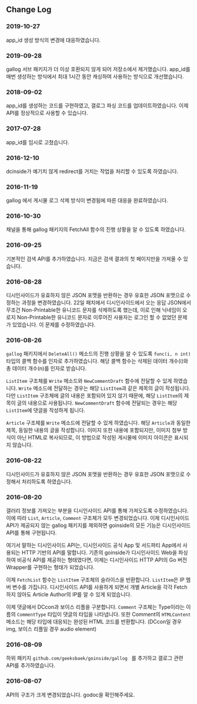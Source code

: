 ## Change Log

### 2019-10-27
app_id 생성 방식의 변경에 대응하였습니다.

### 2019-09-28
gallog 서브 패키지가 더 이상 호환되지 않게 되어 저장소에서 제거했습니다.
app_id를 매번 생성하는 방식에서 최대 1시간 동안 캐싱하여 사용하는 방식으로 개선했습니다.

### 2018-09-02
app_id를 생성하는 코드를 구현하였고, 갤로그 파싱 코드를 업데이트하였습니다.
이제 API를 정상적으로 사용할 수 있습니다.

### 2017-07-28
app_id를 임시로 고쳤습니다.

### 2016-12-10
dcinside가 예기치 않게 redirect를 거치는 작업을 처리할 수 있도록 하였습니다.

### 2016-11-19
gallog 에서 게시물 로그 삭제 방식이 변경됨에 따른 대응을 완료하였습니다.

### 2016-10-30
채널을 통해 gallog 패키지의 FetchAll 함수의 진행 상황을 알 수 있도록 하였습니다. 

### 2016-09-25
기본적인 검색 API를 추가하였습니다. 지금은 검색 결과의 첫 페이지만을 가져올 수 있습니다.

### 2016-08-28
디시인사이드가 유효하지 않은 JSON 포맷을 반환하는 경우 유효한 JSON 포맷으로 수정하는 과정을 변경하였습니다. 22일 패치에서 디시인사이드에서 오는 응답 JSON에서 무조건 Non-Printable한 유니코드 문자를 삭제하도록 했는데, 이로 인해 닉네임이 오로지 Non-Printable한 유니코드 문자로 이루어진 사용자는 로그인 할 수 없었던 문제가 있었습니다. 이 문제를 수정하였습니다.

### 2016-08-26
`gallog` 패키지에서 `DeleteAll()` 메소드의 진행 상황을 알 수 있도록 `func(i, n int)` 타입의 콜백 함수를 인자로 추가하였습니다. 해당 콜백 함수는 삭제된 데이터 개수(i)와 총 데이터 개수(n)를 인자로 받습니다.

`ListItem` 구조체를 `Write` 메소드와 `NewCommentDraft` 함수에 전달할 수 있게 하였습니다. `Write` 메소드에 전달하는 경우는 해당 `ListItem`과 같은 제목의 글이 작성됩니다. 다만 `ListItem` 구조체에 글의 내용은 포함되어 있지 않기 때문에, 해당 `ListItem`의 제목이 글의 내용으로 사용됩니다. `NewCommentDraft` 함수에 전달되는 경우는 해당 `ListItem`에 댓글을 작성하게 됩니다.

`Article` 구조체를 `Write` 메소드에 전달할 수 있게 하였습니다. 해당 `Article`과 동일한 제목, 동일한 내용의 글을 작성합니다. 이미지 또한 내용에 포함되지만, 이미지 첨부 방식이 아닌 HTML로 복사되므로, 이 방법으로 작성된 게시물에 이미지 아이콘은 표시되지 않습니다.

### 2016-08-22
디시인사이드가 유효하지 않은 JSON 포맷을 반환하는 경우 유효한 JSON 포맷으로 수정해서 처리하도록 하였습니다.

### 2016-08-20
갤러리 정보를 가져오는 부분을 디시인사이드 API를 통해 가져오도록 수정하였습니다. 이에 따라 `List`, `Article`, `Comment` 구조체가 모두 변경되었습니다. 이제 디시인사이드 API가 제공되지 않는 gallog 패키지를 제외하면 goinside의 모든 기능은 디시인사이드 API를 통해 구현됩니다.

여기서 말하는 디시인사이드 API는, 디시인사이드 공식 App 및 서드파티 App에서 사용되는 HTTP 기반의 API를 말합니다. 기존의 goinside가 디시인사이드 Web을 파싱하여 비공식 API를 제공하는 형태였다면, 이제는 디시인사이드 HTTP API의 Go 버전 Wrapper를 구현하는 형태가 되었습니다.

이제 `FetchList` 함수는 `ListItem` 구조체의 슬라이스을 반환합니다. `ListItem`은 IP 멤버 변수를 가집니다. 디시인사이드 API를 사용하게 되면서 개별 Article을 각각 Fetch하지 않아도 Article Author의 IP를 알 수 있게 되었습니다.

이제 댓글에서 DCcon과 보이스 리플을 구분합니다. `Comment` 구조체는 Type이라는 이름의 `CommentType` 타입이 댓글의 타입을 나타냅니다. 또한 Comment의 `HTMLContent` 메소드는 해당 타입에 대응되는 완성된 HTML 코드를 반환합니다. (DCcon일 경우 img, 보이스 리플일 경우 audio element)

### 2016-08-09
하위 패키지 `github.com/geeksbaek/goinside/gallog ` 를 추가하고 갤로그 관련 API를 추가하였습니다.

### 2016-08-07
API의 구조가 크게 변경되었습니다. godoc을 확인해주세요.
